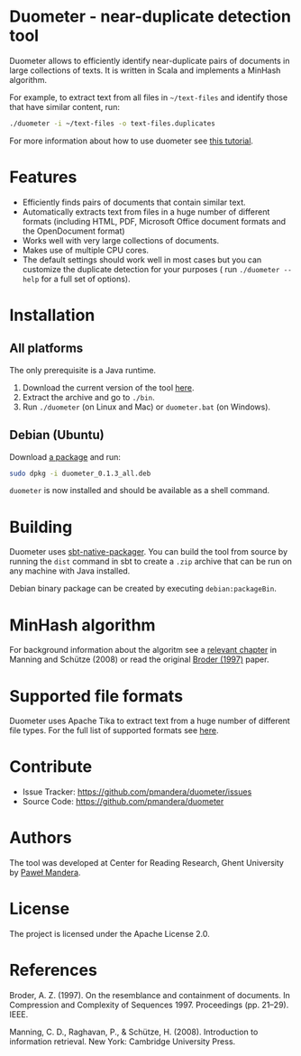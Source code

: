 # Duometer - near-duplicate detection tool

Duometer allows to efficiently identify near-duplicate pairs of documents in
large collections of texts. It is written in Scala and implements a MinHash
algorithm.

For example, to extract text from all files in `~/text-files` and identify
those that have similar content, run:

```bash
./duometer -i ~/text-files -o text-files.duplicates
```

For more information about how to use duometer see [this tutorial](http://pmandera.github.io/duometer/tutorial.html).

# Features

- Efficiently finds pairs of documents that contain similar text.
- Automatically extracts text from files in a huge number of different formats (including HTML, PDF, Microsoft Office document formats and the OpenDocument format)
- Works well with very large collections of documents.
- Makes use of multiple CPU cores.
- The default settings should work well in most cases but you can
  customize the duplicate detection for your purposes (
  run `./duometer --help` for a full set of options).

# Installation

## All platforms

The only prerequisite is a Java runtime.

1. Download the current version of the tool [here](http://www.pawelmandera.com/download/duometer-0.1.3.zip).
2. Extract the archive and go to `./bin`.
3. Run `./duometer`  (on Linux and Mac) or `duometer.bat` (on Windows).

## Debian (Ubuntu)

Download [a package](http://www.pawelmandera.com/download/duometer_0.1.3_all.deb)
and run:

```bash
sudo dpkg -i duometer_0.1.3_all.deb
```

`duometer` is now installed and should be available as a shell command.

# Building 

Duometer uses [sbt-native-packager](http://www.scala-sbt.org/sbt-native-packager/).
You can build the tool from source by running the `dist` command in sbt
to create a `.zip` archive that can be run on any machine with Java installed.

Debian binary package can be created by executing `debian:packageBin`.

# MinHash algorithm

For background information about the algoritm see a [relevant chapter](http://nlp.stanford.edu/IR-book/html/htmledition/near-duplicates-and-shingling-1.html)
in Manning and Schütze (2008) or read the original [Broder (1997)](http://gatekeeper.dec.com/ftp/pub/dec/SRC/publications/broder/positano-final-wpnums.pdf) paper.

# Supported file formats

Duometer uses Apache Tika to extract text from a huge number of different
file types. For the full list of supported formats see
[here](https://tika.apache.org/1.8/formats.html).

# Contribute 

- Issue Tracker: https://github.com/pmandera/duometer/issues
- Source Code: https://github.com/pmandera/duometer

# Authors

The tool was developed at Center for Reading Research, Ghent University by [Paweł Mandera](http://crr.ugent.be/pawel-mandera).

# License

The project is licensed under the Apache License 2.0.

# References

Broder, A. Z. (1997). On the resemblance and containment of documents. In
Compression and Complexity of Sequences 1997. Proceedings (pp. 21–29). IEEE.

Manning, C. D., Raghavan, P., & Schütze, H. (2008). Introduction to information
retrieval. New York: Cambridge University Press.
